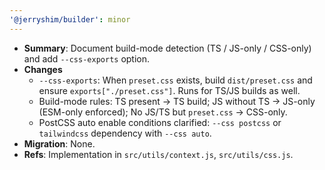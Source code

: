 ```yaml
---
'@jerryshim/builder': minor
---
```


- **Summary**: Document build-mode detection (TS / JS-only / CSS-only) and add `--css-exports` option.
- **Changes**
  - `--css-exports`: When `preset.css` exists, build `dist/preset.css` and ensure `exports["./preset.css"]`. Runs for TS/JS builds as well.
  - Build-mode rules: TS present → TS build; JS without TS → JS-only (ESM-only enforced); No JS/TS but `preset.css` → CSS-only.
  - PostCSS auto enable conditions clarified: `--css postcss` or `tailwindcss` dependency with `--css auto`.
- **Migration**: None.
- **Refs**: Implementation in `src/utils/context.js`, `src/utils/css.js`.
